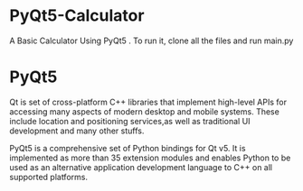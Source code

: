 # PyQt5-Calculator

A Basic Calculator Using PyQt5 . To run it, clone all the files and run main.py

# **PyQt5**
Qt is set of cross-platform C++ libraries that implement high-level APIs for accessing many aspects of modern desktop and mobile systems. These include location and positioning services,as well as traditional UI development and many other stuffs.

PyQt5 is a comprehensive set of Python bindings for Qt v5. It is implemented as more than 35 extension modules and enables Python to be used as an alternative application development language to C++ on all supported platforms.


# 
